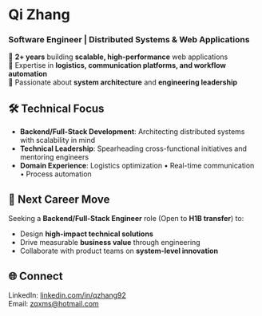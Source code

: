 # Qi Zhang
### Software Engineer | Distributed Systems & Web Applications  

🔹 **2+ years** building **scalable, high-performance** web applications  
🔹 Expertise in **logistics, communication platforms, and workflow automation**  
🔹 Passionate about **system architecture** and **engineering leadership**  

## 🛠 Technical Focus  
- **Backend/Full-Stack Development**: Architecting distributed systems with scalability in mind  
- **Technical Leadership**: Spearheading cross-functional initiatives and mentoring engineers  
- **Domain Experience**: Logistics optimization • Real-time communication • Process automation  

## 🎯 Next Career Move  
Seeking a **Backend/Full-Stack Engineer** role (Open to **H1B transfer**) to:  
- Design **high-impact technical solutions**  
- Drive measurable **business value** through engineering  
- Collaborate with product teams on **system-level innovation**  

## 🌐 Connect  
LinkedIn: [linkedin.com/in/qzhang92](linkedin.com/in/qzhang92)  
Email: zqxms@hotmail.com
